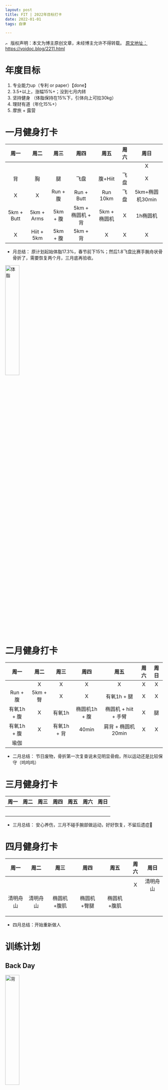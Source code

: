 ```yaml
---
layout: post
title: FIT | 2022年目标打卡
date: 2022-01-01
tags: 自律

---
```


<img src="/images/copyright.ico" alt="copyright" style="display:inline;margin-bottom: -5px;" width="10" height="10"> 版权声明：本文为博主原创文章，未经博主允许不得转载。
<a target="_blank" href="https://voidoc.blog/2171.html">原文地址：https://voidoc.blog/2211.html </a>

# 年度目标

1. 专业能力up（专利 or paper）【done】
2. 3.5+以上，涨幅15%+；没到七月内转 
3. 坚持健身 （体脂保持在15%下，引体向上可拉30kg）
4. 理财有道（年化15%+）
5. 摩旅 + 露营


# 一月健身打卡


| 周一 | 周二 | 周三 | 周四 | 周五 | 周六 | 周日 |
| :--: | :--: | :--: | :--: | :--: | :--: | :--: |
|     |     |   |      |     |    |  X  |
|  背  | 胸  | 腿  |  飞盘  |  腹+Hiit | 飞盘 |  X   |
| X  |X | Run + 腹  |  Run + Butt|  Run 10km | 飞盘 | 5km+椭圆机30min |
|  5km + Butt | 5km + Arms |  5km + 腹  |  5km + 椭圆机 + 背  |  5km + 椭圆机  |  X  | 1h椭圆机  |
|  X  |  Hiit + 5km   | 5km + 腹  | 5km + 背  | X |  X |  X  |

- 月总结： 原计划起始体脂17.3%，春节前下15%；然后1.8飞盘比赛手腕舟状骨骨折了，需要恢复两个月，三月底再验收。
<img src="https://www.imageoss.com/images/2022/01/04/fc100dd8ec563a193f972514618a86da325f6c7cfdacf4f5.jpg" alt="体脂" border="0" width="30%" height="30%">

# 二月健身打卡


| 周一 | 周二 | 周三 | 周四 | 周五 | 周六 | 周日 |
| :--: | :--: | :--: | :--: | :--: | :--: | :--: |
|    |   X  |  X |   X   |   X  |  X | X |
|   Run + 腹   |   5km + 臀   | X |   X  |  有氧1h + 腿   |  X |  X  |
|  有氧1h + 腹  |  X   |  有氧1h |   椭圆机1h + 腹   | 椭圆机 + hiit + 手臂    |  X  |   腿 |
| 有氧1h + 腹  |   X  | 有氧1h + 背  |   40min  |  肩背 + 椭圆机20min |  X  | X  |
|  瑜伽   |     |   |      |     |    |    |



- 二月总结：  节日废物，骨折第一次复查说未见明显骨痂，所以运动还是比较保守（呜呜呜）
  




# 三月健身打卡


| 周一 | 周二 | 周三 | 周四 | 周五 | 周六 | 周日 |
| :--: | :--: | :--: | :--: | :--: | :--: | :--: |
|     |     |   |      |     |    |    |
|     |     |   |      |     |    |    |
|     |     |   |      |     |    |    |
|     |     |   |      |     |    |    |
|     |     |   |      |     |    |    |



- 三月总结：  安心养伤，三月不碰手腕部做运动，好好恢复，不留后遗症🙏

# 四月健身打卡

| 周一 | 周二 | 周三 | 周四 | 周五 | 周六 | 周日 |
| :--: | :--: | :--: | :--: | :--: | :--: | :--: |
|     |     |   |      |     | X| 清明舟山 |
|清明舟山|清明舟山| 椭圆机+腹肌| 椭圆机+臀腿| 椭圆机+腹肌|    |    |
|     |     |   |      |     |    |    |
|     |     |   |      |     |    |    |
|     |     |   |      |     |    |    |


- 四月总结：开始重新做人

  


# 训练计划 

## Back Day
<img src="https://www.imageoss.com/images/2022/01/04/3a3c9c62439d19c56f0580ff1c25b61996830ffefad917f7.jpg" alt="背" border="0" width="30%" height="30%">

## Legs Day
<img src="https://www.imageoss.com/images/2022/01/06/eede59f8618ff9f8ca84a0daced08b8668ac848782b40c58.jpg" alt="腿" border="0" width="30%" height="30%"> 

-  热身： 跳绳200个、帕梅拉Hiit一组
-  训练：
   * 深蹲架深蹲 15x4
   * 相扑蹲 15x4
   * 交叉箭步蹲 15x4
   * 臀推 15x4
   * 直腿硬拉 15x4
-  keep：蜜桃臀 or 普拉提一组
-  结尾：跳绳200个

## 臀

<img src="https://www.imageoss.com/images/2022/04/08/IMG_18387b94092e7606a340.jpg" alt="臀" border="0" width="30%" height="30%">

## 胸

<img src="https://www.imageoss.com/images/2022/01/06/0202f026d145e319a471828e4252c024bdce0d917dae71d3.jpg" alt="胸" border="0" width="30%" height="30%">


## 核心打卡
<img src="https://www.imageoss.com/images/2022/04/08/IMG_1837908bc6b3c2b5c2e0.jpg" alt="core" border="0" width="30%" height="30%">


## Hiit Day

- 肌本挑战

# 饮食计划  
水果/蔬菜/蛋白质/碳水化物自己搭配
- 例如午饭：
   * 香蕉1根 82卡
   * 猕猴桃1个 76卡
   * 菠菜100g 28卡
   * 鸡胸肉1块 80-100g 150卡
   * 土豆1个 174卡
共计 500大卡

- 饮食表 

| 蛋白质 | 水果 | 蔬菜 | 碳水化物 |
| :--: | :--: | :--: | :--: | 
|  鸡胸肉1块   |  猕猴桃1个   |  菠菜100g |  土豆1个    |  
|   鸡蛋白3个  |  小番茄20个   |  西兰花100g |  红薯1个    | 
|  蛋白粉50g   |   蓝莓1盒  | 胡萝卜100g  |  全麦吐司2片    | 
|   牛奶/酸奶200g  |  苹果1个   |  生菜100g |   燕麦片50g   | 


